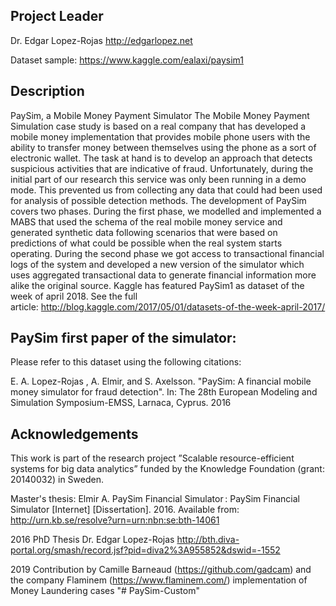 ## Project Leader

Dr. Edgar Lopez-Rojas
http://edgarlopez.net 

Dataset sample: https://www.kaggle.com/ealaxi/paysim1

## Description

PaySim, a Mobile Money Payment Simulator The Mobile Money Payment Simulation case study is based on a real company that has developed a mobile money implementation that provides mobile phone users with the ability to transfer money between themselves using the phone as a sort of electronic wallet. The task at hand is to develop an approach that detects suspicious activities that are indicative of fraud. Unfortunately, during the initial part of our research this service was only been running in a demo mode. This prevented us from collecting any data that could had been used for analysis of possible detection methods. The development of PaySim covers two phases. During the first phase, we modelled and implemented a MABS that used the schema of the real mobile money service and generated synthetic data following scenarios that were based on predictions of what could be possible when the real system starts operating. During the second phase we got access to transactional financial logs of the system and developed a new version of the simulator which uses aggregated transactional data to generate financial information more alike the original source. Kaggle has featured PaySim1 as dataset of the week of april 2018. See the full article: http://blog.kaggle.com/2017/05/01/datasets-of-the-week-april-2017/ 

## PaySim first paper of the simulator:

Please refer to this dataset using the following citations:

E. A. Lopez-Rojas , A. Elmir, and S. Axelsson. "PaySim: A financial mobile money simulator for fraud detection". In: The 28th European Modeling and Simulation Symposium-EMSS, Larnaca, Cyprus. 2016


## Acknowledgements
This work is part of the research project ”Scalable resource-efficient systems for big data analytics” funded by the Knowledge Foundation (grant: 20140032) in Sweden.

Master's thesis: Elmir A. PaySim Financial Simulator : PaySim Financial Simulator [Internet] [Dissertation]. 2016. Available from: http://urn.kb.se/resolve?urn=urn:nbn:se:bth-14061

2016 PhD Thesis Dr. Edgar Lopez-Rojas
http://bth.diva-portal.org/smash/record.jsf?pid=diva2%3A955852&dswid=-1552

2019 Contribution by Camille Barneaud (https://github.com/gadcam) and the company Flaminem (https://www.flaminem.com/) implementation of Money Laundering cases
"# PaySim-Custom" 
